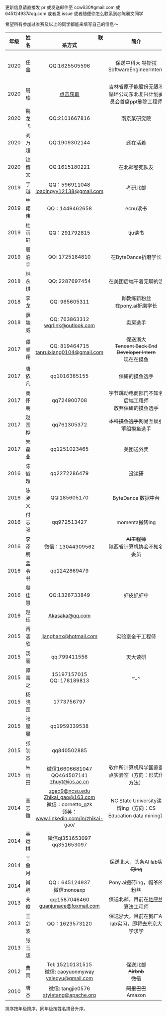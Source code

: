 更新信息请直接发 pr 或发送邮件至 ccw630#gmail.com 或 645124937#qq.com 或者发 issue 或者随便你怎么联系到@陈昶文同学

希望所有参加过省赛及以上的同学都能来填写自己的信息～

<img width=80/>年级|<img width=100/>姓名|<img width=200/>联系方式|<img width=400/>简介|<img width=400/>战吼
:----:|:----:|:----:|:----:|:----:
2020|任鑫|QQ:1625505596|保送中科大 特斯拉SoftwareEngineerIntern|我辈青年，当志向远大，第一步从每天一个十八岁开始
2020|周璨|[点击获取](mailto:2101667816@qq.com?subject=【NIO蔚来】入职通知&body=回复周璨的联系方式即可入职)|吉林省原子能股份无限不循环公司东北复兴计划委员会首席ppt删除工程师|挣大q到底是什么感觉
2020|魏龙飞|QQ:2101667816|南京某研究院|empty
2020|刘万超|QQ:1909302144|还在活着|又活一天，真是辛苦自己了
2020|铁博文|QQ:1615180221|在北邮卷死队友|我是京爷！
2019|于越|QQ：596911048 loadingyy12138@gmail.com|考研北邮|小丑
2019|毕翔伟|QQ：1449462658|ecnu读书|我是废物！
2019|杜雨轩|QQ：291792815|tju读书|g
2019|周泊宇|QQ: 1725184810|在ByteDance折磨学长|该死的疫情，好想打线下赛
2018|林永琪|QQ: 2287697454|在美团后端干着无聊的活|想去inf
2018|李龙|QQ: 965605311|肖教练新粉丝<br>在pony.ai折磨学长|贵校什么时候金啊！
2018|薛端威|QQ: 763863312<br>wqrlink@outlook.com|卖房选手|苟
2017|谭睿翔|QQ: 819464715<br>tanruixiang0104@gmail.com|保送浙大<br>~~Tencent Back End Developer Intern~~<br>现在在摸鱼|我是废物！
2017|唐依凡|qq1016365155|保研的摸鱼选手|1
2017|商怀朋|qq724900708|字节跳动电商部门不知名后端工程师<br>放弃保研的摸鱼选手|没读研，可惜
2017|赵国桦|qq761305372|~~本科摸鱼选手~~网易互娱引擎组摸鱼选手|cust acm nb！clsnb！
2017|朱磊业|qq1251023465|美团送外卖|没研读，可惜
2016|陈俊超|qq2272286479|没读研|好饿啊
2016|陈昶文|QQ:185605170|ByteDance 数据中台|:x:
2016|付志强|qq972513427|momenta搬砖ing|wyyyyyyyyyy!
2016|李泽鹏|微信：13044309562|~~AI工程师~~<br>陕西省计算机协会不知名委员|ccwnb！
2016|孟令书|qq1242869479||
2016|殷佳慧|QQ:1326733849|虾皮抓虾中|想读书啊啊啊啊
2016|赵珏|Akasaka@qq.com||想摸鱼
2015|蒋涵欣|jianghanx@hotmail.com|实验室全干工程侍|快来个生物工程的带我毕业QAQ
2015|汤丽|qq:799411556|天大读研|
2015|谭寓之|15197157015<br>QQ: 178189813|\~\_\~|肖教练天下第一！！！
2015|杨晓罡|1773756797||
2015|张晨晨|qq1959339538||所有战吼再来一遍
2015|张钊杰|qq840502885||
2015|朱雨田|微信16606681047<br>QQ464507141<br>zhuyt@ios.ac.cn|软件所计算机科学国家重点实验室（方向：形式化方法）|争取不要被卷没了
2014|高志恺|zgao9@ncsu.edu <br>Zhikai_gao@163.com <br>微信：cornetto_gzk <br>领英：www.linkedin.com/in/zhikai-gao/ |NC State University读博ing（方向：CS Education data mining）|没事不要瞎读博
2014|容运棋|微信qi351653097<br>qq351653097||加油
2014|王鲁月||保送北大，~~头条AI lab实习ing~~|
2014|肖鹏|QQ：645124937<br>微信:nonoaxp|Pony.ai搬砖ing，帽爷的粉丝|帽爷天下第一！！！、
2013|关俊|qq:1587046460<br>guanjunace@foxmail.com|保送北邮，目前在[地平线](https://www.horizon.ai/) 算法工程师|:smile:
2013|王剑波|QQ：1623573120|保送浙大，目前在鹅厂AI lab实习，即将去东京大学求学|custacm niubility!
2013|张玉超|||
2012|曹雨|Tel: 15210131515<br>微信: caoyuonmyway<br>yalecyu@gmail.com|保送北邮<br>~~Airbnb~~<br>~~微信~~|:smile:
2010|唐杰|微信: tangjie0576<br>styletang@apache.org|~~阿里巴巴~~<br>Amazon|想回学校看雪:smile:

排序按年级降序，同年级按姓名拼音升序。
